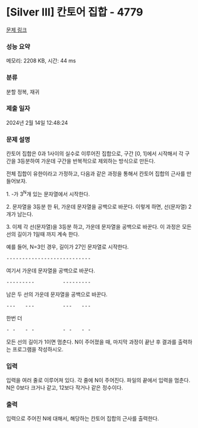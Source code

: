 # [Silver III] 칸토어 집합 - 4779 

[문제 링크](https://www.acmicpc.net/problem/4779) 

### 성능 요약

메모리: 2208 KB, 시간: 44 ms

### 분류

분할 정복, 재귀

### 제출 일자

2024년 2월 14일 12:48:24

### 문제 설명

<p>
	칸토어 집합은 0과 1사이의 실수로 이루어진 집합으로, 구간 [0, 1]에서 시작해서 각 구간을 3등분하여 가운데 구간을 반복적으로 제외하는 방식으로 만든다.</p>

<p>
	전체 집합이 유한이라고 가정하고, 다음과 같은 과정을 통해서 칸토어 집합의 근사를 만들어보자.</p>

<p>
	1. -가 3<sup>N</sup>개 있는 문자열에서 시작한다.</p>

<p>
	2. 문자열을 3등분 한 뒤, 가운데 문자열을 공백으로 바꾼다. 이렇게 하면, 선(문자열) 2개가 남는다.</p>

<p>
	3. 이제 각 선(문자열)을 3등분 하고, 가운데 문자열을 공백으로 바꾼다. 이 과정은 모든 선의 길이가 1일때 까지 계속 한다.</p>

<p>
	예를 들어, N=3인 경우, 길이가 27인 문자열로 시작한다.</p>

<pre>---------------------------</pre>

<p>
	여기서 가운데 문자열을 공백으로 바꾼다.</p>

<pre>---------         ---------</pre>

<p>
	남은 두 선의 가운데 문자열을 공백으로 바꾼다.</p>

<pre>---   ---         ---   ---</pre>

<p>
	한번 더</p>

<pre>- -   - -         - -   - -</pre>

<p>
	모든 선의 길이가 1이면 멈춘다. N이 주어졌을 때, 마지막 과정이 끝난 후 결과를 출력하는 프로그램을 작성하시오.</p>

### 입력 

 <p>
	입력을 여러 줄로 이루어져 있다. 각 줄에 N이 주어진다. 파일의 끝에서 입력을 멈춘다. N은 0보다 크거나 같고, 12보다 작거나 같은 정수이다.</p>

### 출력 

 <p>
	입력으로 주어진 N에 대해서, 해당하는 칸토어 집합의 근사를 출력한다.</p>

